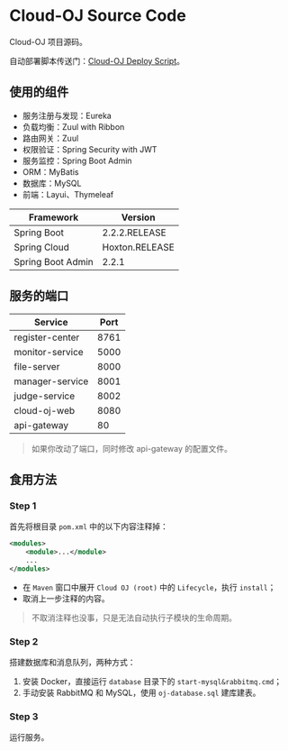 # Cloud-OJ Source Code

Cloud-OJ 项目源码。

自动部署脚本传送门：[Cloud-OJ Deploy Script](https://github.com/imcloudfloating/Cloud-OJ-Docker)。

## 使用的组件

- 服务注册与发现：Eureka
- 负载均衡：Zuul with Ribbon
- 路由网关：Zuul
- 权限验证：Spring Security with JWT
- 服务监控：Spring Boot Admin
- ORM：MyBatis
- 数据库：MySQL
- 前端：Layui、Thymeleaf

Framework          | Version
-------------------|-----------------
Spring Boot        | 2.2.2.RELEASE
Spring Cloud       | Hoxton.RELEASE
Spring Boot Admin  | 2.2.1

## 服务的端口

Service         | Port
----------------|-----------
register-center | 8761
monitor-service | 5000
file-server     | 8000
manager-service | 8001
judge-service   | 8002
cloud-oj-web    | 8080
api-gateway     | 80

> 如果你改动了端口，同时修改 api-gateway 的配置文件。

## 食用方法

### Step 1

首先将根目录 `pom.xml` 中的以下内容注释掉：

```xml
<modules>
    <module>...</module>
    ...
</modules>
```

- 在 `Maven` 窗口中展开 `Cloud OJ (root)` 中的 `Lifecycle`，执行 `install`；
- 取消上一步注释的内容。

> 不取消注释也没事，只是无法自动执行子模块的生命周期。

### Step 2

搭建数据库和消息队列，两种方式：

1. 安装 Docker，直接运行 `database` 目录下的 `start-mysql&rabbitmq.cmd`；
2. 手动安装 RabbitMQ 和 MySQL，使用 `oj-database.sql` 建库建表。

### Step 3

运行服务。